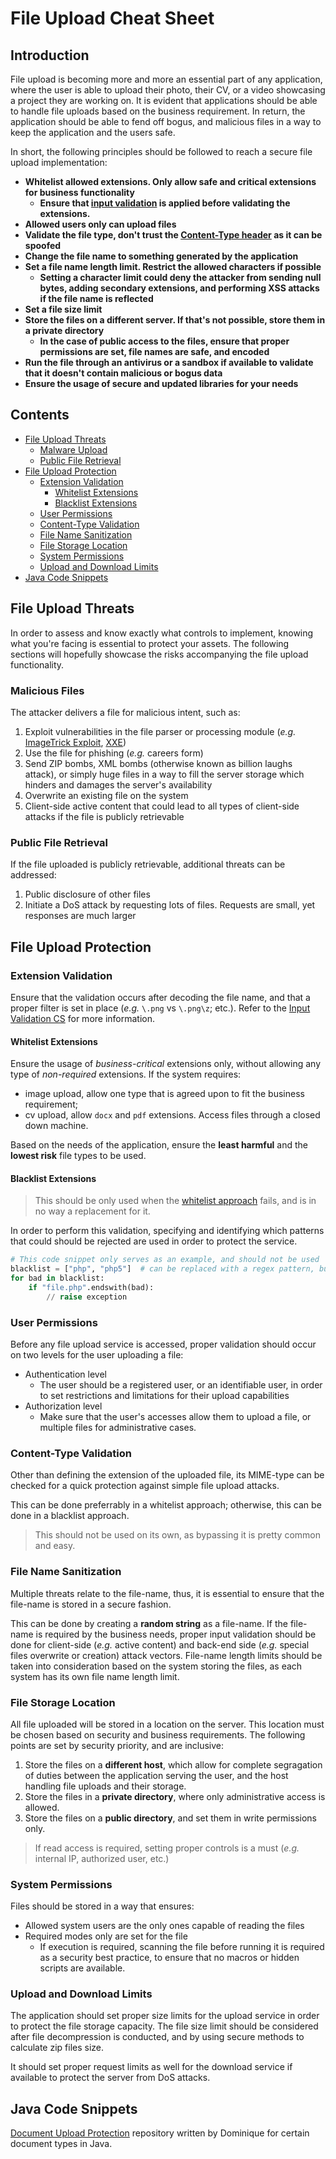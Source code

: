 # File Upload Cheat Sheet

## Introduction

File upload is becoming more and more an essential part of any application, where the user is able to upload their photo, their CV, or a video showcasing a project they are working on. It is evident that applications should be able to handle file uploads based on the business requirement. In return, the application should be able to fend off bogus, and malicious files in a way to keep the application and the users safe.

In short, the following principles should be followed to reach a secure file upload implementation:

- **Whitelist allowed extensions. Only allow safe and critical extensions for business functionality**
  - **Ensure that [input validation](https://github.com/OWASP/CheatSheetSeries/blob/master/cheatsheets/Input_Validation_Cheat_Sheet.md#validating-free-form-unicode-text) is applied before validating the extensions.**
- **Allowed users only can upload files**
- **Validate the file type, don't trust the [Content-Type header](https://developer.mozilla.org/en-US/docs/Web/HTTP/Headers/Content-Type)  as it can be spoofed**
- **Change the file name to something generated by the application**
- **Set a file name length limit. Restrict the allowed characters if possible**
  - **Setting a character limit could deny the attacker from sending null bytes, adding secondary extensions, and performing XSS attacks if the file name is reflected**
- **Set a file size limit**
- **Store the files on a different server. If that's not possible, store them in a private directory**
  - **In the case of public access to the files, ensure that proper permissions are set, file names are safe, and encoded**
- **Run the file through an antivirus or a sandbox if available to validate that it doesn't contain malicious or bogus data**
- **Ensure the usage of secure and updated libraries for your needs**

## Contents

- [File Upload Threats](#file-upload-threats)
    - [Malware Upload](#malware-upload)
    - [Public File Retrieval](#public-file-retrieval)
- [File Upload Protection](#file-upload-protection)
    - [Extension Validation](#extension-validation)
        - [Whitelist Extensions](#whitelist-extensions)
        - [Blacklist Extensions](#blacklist-extensions)
    - [User Permissions](#user-permissions)
    - [Content-Type Validation](#content-type-validation)
    - [File Name Sanitization](#file-name-sanitization)
    - [File Storage Location](#file-storage-location)
    - [System Permissions](#system-permissions)
    - [Upload and Download Limits](#upload-and-download-limits)
- [Java Code Snippets](#java-code-snippets)

## File Upload Threats

In order to assess and know exactly what controls to implement, knowing what you're facing is essential to protect your assets. The following sections will hopefully showcase the risks accompanying the file upload functionality.

### Malicious Files

The attacker delivers a file for malicious intent, such as:

1. Exploit vulnerabilities in the file parser or processing module (_e.g._ [ImageTrick Exploit](https://imagetragick.com/), [XXE](https://www.owasp.org/index.php/XML_External_Entity_(XXE)_Processing))
2. Use the file for phishing (_e.g._ careers form)
3. Send ZIP bombs, XML bombs (otherwise known as billion laughs attack), or simply huge files in a way to fill the server storage which hinders and damages the server's availability
4. Overwrite an existing file on the system
5. Client-side active content that could lead to all types of client-side attacks if the file is publicly retrievable

### Public File Retrieval

If the file uploaded is publicly retrievable, additional threats can be addressed:

1. Public disclosure of other files
2. Initiate a DoS attack by requesting lots of files. Requests are small, yet responses are much larger

## File Upload Protection

### Extension Validation

Ensure that the validation occurs after decoding the file name, and that a proper filter is set in place (_e.g._ `\.png` vs `\.png\z`; etc.). Refer to the [Input Validation CS](Input_Validation_Cheat_Sheet.md) for more information.

#### Whitelist Extensions

Ensure the usage of *business-critical* extensions only, without allowing any type of *non-required* extensions. If the system requires:

- image upload, allow one type that is agreed upon to fit the business requirement;
- cv upload, allow `docx` and `pdf` extensions. Access files through a closed down machine.

Based on the needs of the application, ensure the **least harmful** and the **lowest risk** file types to be used.

#### Blacklist Extensions

> This should be only used when the [whitelist approach](#whitelist-extensions) fails, and is in no way a replacement for it.

In order to perform this validation, specifying and identifying which patterns that could should be rejected are used in order to protect the service.

```python
# This code snippet only serves as an example, and should not be used
blacklist = ["php", "php5"]  # can be replaced with a regex pattern, but that would be even weaker, such as \.php$
for bad in blacklist:
    if "file.php".endswith(bad):
        // raise exception
```

### User Permissions

Before any file upload service is accessed, proper validation should occur on two levels for the user uploading a file:

- Authentication level
  - The user should be a registered user, or an identifiable user, in order to set restrictions and limitations for their upload capabilities
- Authorization level
  - Make sure that the user's accesses allow them to upload a file, or multiple files for administrative cases.

### Content-Type Validation

Other than defining the extension of the uploaded file, its MIME-type can be checked for a quick protection against simple file upload attacks.

This can be done preferrably in a whitelist approach; otherwise, this can be done in a blacklist approach.

> This should not be used on its own, as bypassing it is pretty common and easy.

### File Name Sanitization

Multiple threats relate to the file-name, thus, it is essential to ensure that the file-name is stored in a secure fashion.

This can be done by creating a **random string** as a file-name. If the file-name is required by the business needs, proper input validation should be done for client-side (_e.g._ active content) and back-end side (_e.g._ special files overwrite or creation) attack vectors. File-name length limits should be taken into consideration based on the system storing the files, as each system has its own file name length limit.

### File Storage Location

All file uploaded will be stored in a location on the server. This location must be chosen based on security and business requirements. The following points are set by security priority, and are inclusive:

1. Store the files on a **different host**, which allow for complete segragation of duties between the application serving the user, and the host handling file uploads and their storage.
2. Store the files in a **private directory**, where only administrative access is allowed.
3. Store the files on a **public directory**, and set them in write permissions only.

> If read access is required, setting proper controls is a must (_e.g._ internal IP, authorized user, etc.)

### System Permissions

Files should be stored in a way that ensures:

- Allowed system users are the only ones capable of reading the files
- Required modes only are set for the file
  - If execution is required, scanning the file before running it is required as a security best practice, to ensure that no macros or hidden scripts are available.

### Upload and Download Limits

The application should set proper size limits for the upload service in order to protect the file storage capacity. The file size limit should be considered after file decompression is conducted, and by using secure methods to calculate zip files size.

It should set proper request limits as well for the download service if available to protect the server from DoS attacks.

## Java Code Snippets

[Document Upload Protection](https://github.com/righettod/document-upload-protection) repository written by Dominique for certain document types in Java.